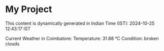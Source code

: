 # My Project

This content is dynamically generated in Indian Time (IST): 2024-10-25 12:43:17 IST


Current Weather in Coimbatore:
Temperature: 31.88 °C
Condition: broken clouds
